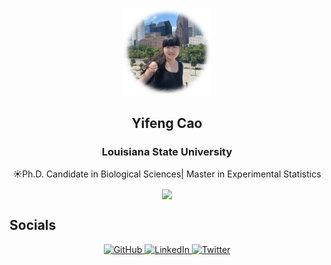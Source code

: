 <p align="center">
 <img width="140" src="https://github.com/yifengcao3/yifengcao3/blob/main/Yifeng.jpeg"/>
 <h2 align="center">Yifeng Cao</h2>
 <h3 align="center"> Louisiana State University</h3>
 <p align="center"> ☀️Ph.D. Candidate in Biological Sciences| Master in Experimental Statistics </p>
 </p>

<p align="center">
<a href="https://fxxkpython.com">
<img align="center" src="https://github-readme-stats.vercel.app/api?username=yifengcao3&hide=contribs"/></a></p>

## Socials

<p align="center">
  <a href="https://github.com/yifengcao3">
    <img src="https://github.com/yifengcao3/yifengcao3/blob/main/icons/github.png" alt="GitHub" width="40" height="40"/>
  </a>
  <a href="https://linkedin.com/in/your-linkedin-username">
    <img src="https://github.com/your-github-username/your-repository/blob/main/icons/linkedin.png" alt="LinkedIn" width="40" height="40"/>
  </a>
  <a href="https://twitter.com/your-twitter-username">
    <img src="https://github.com/your-github-username/your-repository/blob/main/icons/twitter.png" alt="Twitter" width="40" height="40"/>
  </a>
</p>
